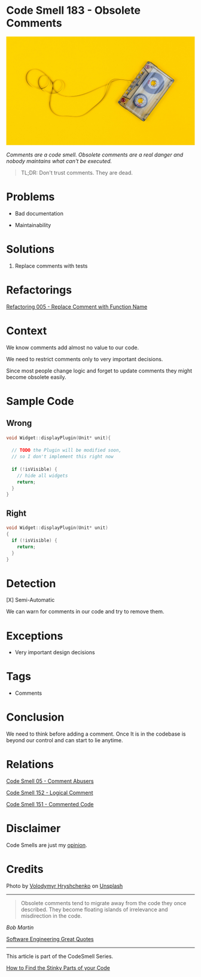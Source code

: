 # Code Smell 183 - Obsolete Comments
            
![Code Smell 183 - Obsolete Comments](Code%20Smell%20183%20-%20Obsolete%20Comments.jpg)

*Comments are a code smell. Obsolete comments are a real danger and nobody maintains what can't be executed.*

> TL;DR: Don't trust comments. They are dead.

# Problems

- Bad documentation

- Maintainability

# Solutions

1. Replace comments with tests

# Refactorings

[Refactoring 005 - Replace Comment with Function Name](https://github.com/mcsee/Software-Design-Articles/tree/main/Articles/Refactorings/Refactoring%20005%20-%20Replace%20Comment%20with%20Function%20Name/readme.md)

# Context

We know comments add almost no value to our code.

We need to restrict comments only to very important decisions.

Since most people change logic and forget to update comments they might become obsolete easily.

# Sample Code

## Wrong

<!-- [Gist Url](https://gist.github.com/mcsee/fd5b6b44920df66b6558be35f729f0f7) -->

```cpp
void Widget::displayPlugin(Unit* unit){

  // TODO the Plugin will be modified soon, 
  // so I don't implement this right now

  if (!isVisible) {
    // hide all widgets
    return;
  }
}
```

## Right

<!-- [Gist Url](https://gist.github.com/mcsee/36f9dde4301f0ab77c034aeba7c0b391) -->

```cpp
void Widget::displayPlugin(Unit* unit)
{ 
  if (!isVisible) {
    return;
  }
}
```

# Detection

[X] Semi-Automatic 

We can warn for comments in our code and try to remove them.

# Exceptions

- Very important design decisions

# Tags

- Comments

# Conclusion

We need to think before adding a comment. Once It is in the codebase is beyond our control and can start to lie anytime.

# Relations

[Code Smell 05 - Comment Abusers](https://github.com/mcsee/Software-Design-Articles/tree/main/Articles/Code%20Smells/Code%20Smell%2005%20-%20Comment%20Abusers/readme.md)

[Code Smell 152 - Logical Comment](https://github.com/mcsee/Software-Design-Articles/tree/main/Articles/Code%20Smells/Code%20Smell%20152%20-%20Logical%20Comment/readme.md)

[Code Smell 151 - Commented Code](https://github.com/mcsee/Software-Design-Articles/tree/main/Articles/Code%20Smells/Code%20Smell%20151%20-%20Commented%20Code/readme.md)

# Disclaimer

Code Smells are just my [opinion](https://github.com/mcsee/Software-Design-Articles/tree/main/Articles/Blogging/I%20Wrote%20More%20than%2090%20Articles%20on%202021%20Here%20is%20What%20I%20Learned/readme.md).

# Credits

Photo by [Volodymyr Hryshchenko](https://unsplash.com/@lunarts) on [Unsplash](https://unsplash.com/s/photos/obsolete)
    
* * *

> Obsolete comments tend to migrate away from the code they once described. They become floating islands of irrelevance and misdirection in the code.
 
_Bob Martin_

[Software Engineering Great Quotes](https://github.com/mcsee/Software-Design-Articles/tree/main/Articles/Quotes/Software%20Engineering%20Great%20Quotes/readme.md)

* * *

This article is part of the CodeSmell Series.

[How to Find the Stinky Parts of your Code](https://github.com/mcsee/Software-Design-Articles/tree/main/Articles/Code%20Smells/How%20to%20Find%20the%20Stinky%20parts%20of%20your%20Code/readme.md)